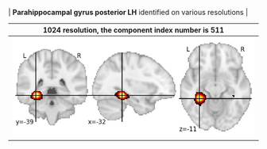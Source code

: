 


| **Parahippocampal gyrus posterior LH** identified on various resolutions |

| 1024 resolution, the component index number is 511|  
|:---:|  
| ![Component 1024](../1024/final/511.jpg "From component 1024: Parahippocampal gyrus posterior LH") |